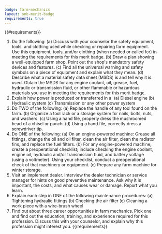 ```yaml
---
badge: farm-mechanics
layout: smb-merit-badge
requirements: true
---
```


{{#requirements}}
1. Do the following:
    (a) Discuss with your counselor the safety equipment, tools, and clothing used while checking or repairing farm equipment. Use this equipment, tools, and/or clothing (when needed or called for) in meeting the requirements for this merit badge.
    (b) Draw a plan showing a well-equipped farm shop. Point out the shop's mandatory safety devices and features.
    (c) Find all the universal warning and safety symbols on a piece of equipment and explain what they mean.
    (d) Describe what a material safety data sheet (MSDS) is and tell why it is used. Obtain the MSDS for any engine coolant, oil, grease, fuel, hydraulic or transmission fluid, or other flammable or hazardous materials you use in meeting the requirements for this merit badge.
2. Explain how power is produced or transferred in a:
    (a) Diesel engine
    (b) Hydraulic system
    (c) Transmission or any other power system
3. Do TWO of the following:
    (a) Replace the handle of any tool found on the farm.
    (b) Organize a tool rack or a storage system for nails, bolts, nuts, and washers.
    (c) Using a hand file, properly dress the mushroomed head of a chisel or punch.
    (d) Using a hand file, correctly dress a screwdriver tip.
4. Do ONE of the following:
    (a) On an engine-powered machine: Grease all fittings, change the oil and oil filter, clean the air filter, clean the radiator fins, and replace the fuel filters.
    (b) For any engine-powered machine, create a preoperational checklist; include checking the engine coolant, engine oil, hydraulic and/or transmission fluid, and battery voltage (using a voltmeter). Using your checklist, conduct a preoperational check of that machinery or equipment.
    (c) Prepare any farm machine for winter storage.
5. Visit an implement dealer. Interview the dealer technician or service manager for hints on good preventive maintenance. Ask why it is important, the costs, and what causes wear or damage. Report what you learn.
6. Explain each step in ONE of the following maintenance procedures:
    (a) Tightening hydraulic fittings
    (b) Checking the air filter
    (c) Cleaning a work piece with a wire-brush wheel
7. Find out about three career opportunities in farm mechanics. Pick one and find out the education, training, and experience required for this profession. Discuss this with your counselor, and explain why this profession might interest you.
{{/requirements}}
